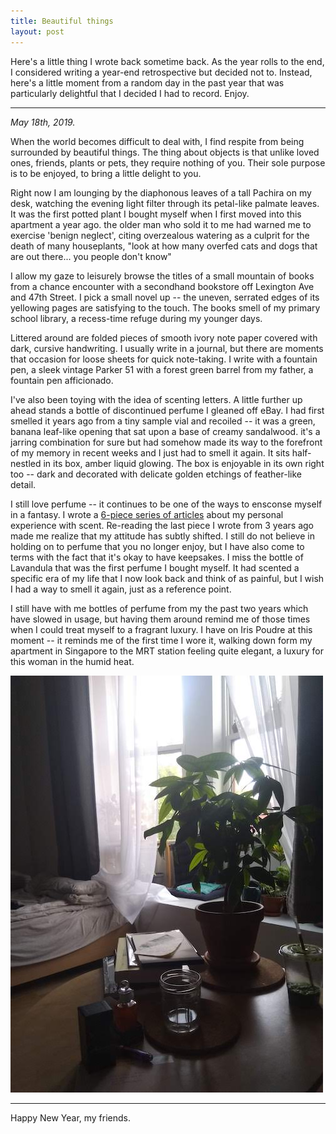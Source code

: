 ```yaml
---
title: Beautiful things
layout: post
---
```


Here's a little thing I wrote back sometime back. As the year rolls to the end, I considered writing a year-end retrospective but decided not to. Instead, here's a little moment from a random day in the past year that was particularly delightful that I decided I had to record. Enjoy.

---

_May 18th, 2019._

When the world becomes difficult to deal with, I find respite from being surrounded by beautiful things. The thing about objects is that unlike loved ones, friends, plants or pets, they require nothing of you. Their sole purpose is to be enjoyed, to bring a little delight to you.

Right now I am lounging by the diaphonous leaves of a tall Pachira on my desk, watching the evening light filter through its petal-like palmate leaves. It was the first potted plant I bought myself when I first moved into this apartment a year ago. the older man who sold it to me had warned me to exercise 'benign neglect', citing overzealous watering as a culprit for the death of many houseplants, "look at how many overfed cats and dogs that are out there... you people don't know"

I allow my gaze to leisurely browse the titles of a small mountain of books from a chance encounter with a secondhand bookstore off Lexington Ave and 47th Street. I pick a small novel up -- the uneven, serrated edges of its yellowing pages are satisfying to the touch. The books smell of my primary school library, a recess-time refuge during my younger days.

Littered around are folded pieces of smooth ivory note paper covered with dark, cursive handwriting. I usually write in a journal, but there are moments that occasion for loose sheets for quick note-taking. I write with a fountain pen, a sleek vintage Parker 51 with a forest green barrel from my father, a fountain pen afficionado.

I've also been toying with the idea of scenting letters. A little further up ahead stands a bottle of discontinued perfume I gleaned off eBay. I had first smelled it years ago from a tiny sample vial and recoiled -- it was a green, banana leaf-like opening that sat upon a base of creamy sandalwood. it's a jarring combination for sure but had somehow made its way to the forefront of my memory in recent weeks and I just had to smell it again. It sits half-nestled in its box, amber liquid glowing. The box is enjoyable in its own right too -- dark and decorated with delicate golden etchings of feather-like detail.

I still love perfume -- it continues to be one of the ways to ensconse myself in a fantasy. I wrote a [6-piece series of articles](/2016/12/10/perfume-in-life-today.html) about my personal experience with scent. Re-reading the last piece I wrote from 3 years ago made me realize that my attitude has subtly shifted. I still do not believe in holding on to perfume that you no longer enjoy, but I have also come to terms with the fact that it's okay to have keepsakes. I miss the bottle of Lavandula that was the first perfume I bought myself. It had scented a specific era of my life that I now look back and think of as painful, but I wish I had a way to smell it again, just as a reference point.

I still have with me bottles of perfume from my the past two years which have slowed in usage, but having them around remind me of those times when I could treat myself to a fragrant luxury. I have on Iris Poudre at this moment -- it reminds me of the first time I wore it, walking down form my apartment in Singapore to the MRT station feeling quite elegant, a luxury for this woman in the humid heat.

![a coffee table strewn with books, papers, a bottle of perfume and a small houseplant](/assets/images/2019/may2019.jpg)

---

Happy New Year, my friends.
